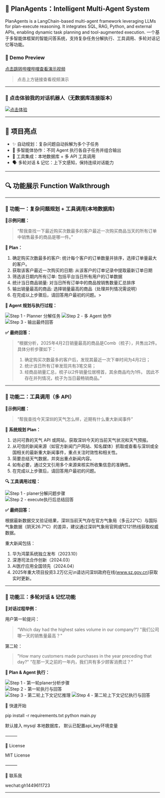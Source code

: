 ## 🤖 PlanAgents：Intelligent Multi-Agent System
PlanAgents is a LangChain-based multi-agent framework leveraging LLMs for plan-execute reasoning. It integrates SQL, RAG, Python, and external APIs, enabling dynamic task planning and tool-augmented execution.
一个基于多智能体框架的智能问答系统，支持复杂任务分解执行、工具调用、多轮对话记忆等功能。

### 🎥 Demo Preview

[点击跳转哔哩哔哩查看演示视频](https://www.bilibili.com/video/BV1qY5vzmEw2/?vd_source=5a14839b1e34859082350f552771e705)

> 点击上方链接查看视频演示

---
### 🤖 点击体验我的对话机器人（无数据库连接版本）

[![点击体验](https://github.com/cecilia1024/PlanAgents/blob/main/images/chatbot.png?raw=true)](https://huggingface.co/spaces/Veraakk/AIAgent_GH)

---

## 🧠 项目亮点

- ✨ 自动规划：复杂问题自动拆解为多个子任务
- 👥 多智能体协作：不同 Agent 执行各自子任务并组合输出
- 🔧 工具集成：本地数据库 + 多 API 工具调用
- 🗣️ 多轮对话 & 记忆：上下文感知，保持连续对话能力

---

## 🔍 功能展示 Function Walkthrough

---

### 🧩 功能一：复杂问题规划 + 工具调用(本地数据库)

**📍示例问题：**
> “帮我查找一下最近购买次数最多的客户最近一次购买商品当天的所有订单中销售最多的商品是哪一件。”

**🧠 Plan：**

1. 确定购买次数最多的客户: 统计每个客户的订单数量并排序，选择订单量最大的客户。
2. 获取该客户最近一次购买的日期: 从该客户的订单记录中提取最新订单日期
3. 筛选该日期内所有订单: 包括平台当日所有用户的订单数据
4. 统计当日商品销量: 对当日所有订单中的商品按销售数量汇总排序
5. 输出销量最高的商品: 选择销量最高的商品（处理并列情况需说明）
6. 在完成以上步骤后，请回答用户最初的问题。>

**🤖 Agent 规划与执行过程：**

![Step 1 - Planner 分解任务](images/fn1_1.jpg)
![Step 2 - 多 Agent 协作](images/fn1_2.jpg)
![Step 3 - 输出最终回答](images/fn1_3.jpg)

**✅ 最终回答：**

> “根据分析，2025年4月2日销量最高的商品是Comb（梳子），共售出2件。具体分析步骤如下：
> 1. 确定购买次数最多的客户后，发现其最近一次下单时间为4月2日；
> 2. 统计该日所有订单发现共有3笔交易；
> 3. 经商品销量汇总，梳子以2件销量位居榜首，其余商品均为1件。
> 因此不存在并列情况，梳子为当日最畅销商品。”

---

### 🔧 功能二：工具调用（多 API）

**📍示例问题：**
> “帮我查找今天深圳的天气怎么样，近期有什么重大新闻事件”

**🧠 系统规划 Plan：**

1.	访问可靠的天气 API 或网站，获取深圳今天的当前天气状况和天气预报。
2.	从可信的新闻来源（如官方新闻门户网站、知名媒体）抓取或查看与深圳或全国相关的最新重大新闻事件，重点关注时效性和相关性。
3.	简要总结天气数据，并突出重点新闻内容。
4.	如有必要，通过交叉引用多个来源来核实所收集信息的准确性。
5.	在完成以上步骤后，请回答用户最初的问题。

**🔍 工具调用过程：**

![Step 1 - planer分解问题步骤](images/fn2_1.jpg)  
![Step 2 - execute执行后总结回答](images/fn2_2.jpg)

**✅ 最终回答：**

根据最新数据交叉验证结果，深圳当前天气存在官方气象局（多云22°C）与国际气象数据（阴天26.7°C）的差异，建议通过深圳气象局官网或12121热线获取权威数据。

重大新闻包括：
1. 华为鸿蒙系统独立发布（2023.10）
2. 深港司法合作创新（2024.03）
3. AI医疗应用全国领先（2024.04）
4. 2025年重大项目投资3.2万亿元\n请访问深圳政府在线(www.sz.gov.cn)获取实时更新。

---

### 🔁 功能三：多轮对话 & 记忆功能

**📍对话过程举例：**

用户第一轮提问：
> “Which day had the highest sales volume in our company?”/
> "我们公司哪一天的销售量最高？"

第二轮：
> "How many customers made purchases in the year preceding that day?"
> “在那一天之前的一年内，我们共有多少顾客消费过？”



**🧠 Plan & Agent 执行：**

![Step 1 - 第一轮planer分析步骤](images/fn3_1.jpg)  
![Step 2 - 第一轮执行与回答](images/fn3_2.jpg)  
![Step 3 - 第二轮上下文记忆推理](images/fn3_3.jpg)
![Step 4 - 第二轮上下文记忆执行与回答](images/fn3_4.jpg)


🚀 快速开始

pip install -r requirements.txt
python main.py

默认接入 mysql 本地数据库，
默认已配置api_key环境变量

⸻

📄 License

MIT License

⸻

🙌 联系我

wechat:gh1449611723

---
